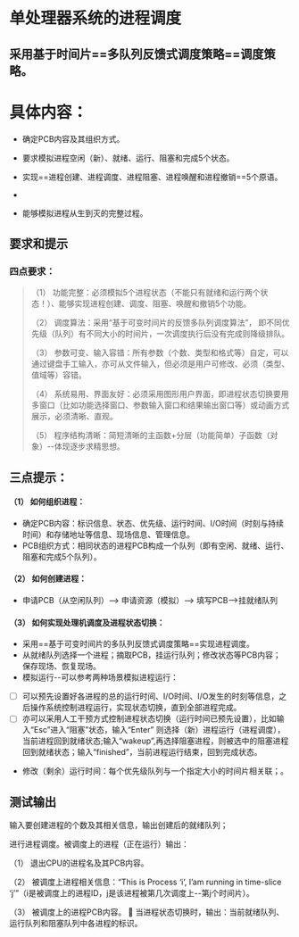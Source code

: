 # 单处理器系统的进程调度
## 采用基于时间片==多队列反馈式调度策略==调度策略。
# 具体内容：

- 确定PCB内容及其组织方式。

- 要求模拟进程空闲（新）、就绪、运行、阻塞和完成5个状态。

- 实现==进程创建、进程调度、进程阻塞、进程唤醒和进程撤销==5个原语。
- 
- 能够模拟进程从生到灭的完整过程。
## 要求和提示

### 四点要求：

> （1）	功能完整：必须模拟5个进程状态（不能只有就绪和运行两个状态！）、能够实现进程创建、调度、阻塞、唤醒和撤销5个功能。
> 
> （2）	调度算法：采用“基于可变时间片的反馈多队列调度算法”， 即不同优先级（队列）有不同大小的时间片，一次调度执行后没有完成则降级排队。
> 
> （3）	参数可变、输入容错：所有参数（个数、类型和格式等）自定，可以通过键盘手工输入，亦可从文件输入，但必须是用户可修改、必须（类型、值域等）容错。
> 
> （4）	系统易用、界面友好：必须采用图形用户界面，即进程状态切换要用多窗口（比如功能选择窗口、参数输入窗口和结果输出窗口等）或动画方式展示，必须清晰、直观。
> 
> （5）	程序结构清晰：简短清晰的主函数+分层（功能简单）子函数（对象）--体现逐步求精思想。
## 三点提示：

#### （1）	如何组织进程：
-	确定PCB内容：标识信息、状态、优先级、运行时间、I/O时间（时刻与持续时间）和存储地址等信息、现场信息、管理信息。
-	PCB组织方式：相同状态的进程PCB构成一个队列（即有空闲、就绪、运行、阻塞和完成5个队列）。

#### （2）	如何创建进程：
-  申请PCB（从空闲队列）—> 申请资源（模拟）—> 填写PCB—>挂就绪队列

#### （3）	如何实现处理机调度及进程状态切换：
- 采用==基于可变时间片的多队列反馈式调度策略==实现进程调度。
- 从就绪队列选择一个进程；摘取PCB，挂运行队列；修改状态等PCB内容； 保存现场、恢复现场。
- 模拟运行--可以参考两种场景模拟进程运行：

- [ ] 可以预先设置好各进程的总的运行时间、I/O时间、I/O发生的时刻等信息，之后操作系统控制进程运行，实现状态切换，直到全部进程完成。
- [ ] 亦可以采用人工干预方式控制进程状态切换（运行时间已预先设置），比如输入“Esc”进入“阻塞”状态，输入“Enter” 则选择（新）进程运行（进程调度），当前进程回到就绪状态;输入“wakeup”,再选择阻塞进程，则被选中的阻塞进程回到就绪状态；输入“finished”，当前进程运行结束，回到完成状态。

- 修改（剩余）运行时间：每个优先级队列与一个指定大小的时间片相关联；。
## 测试输出

输入要创建进程的个数及其相关信息，输出创建后的就绪队列；

进行进程调度。被调度上的进程（正在运行）输出：

（1）	退出CPU的进程名及其PCB内容。

（2）	被调度上进程相关信息：“This is Process ‘i’, I’am running in time-slice ‘j’”（i是被调度上的进程ID，j是该进程被第几次调度上--第j个时间片）。

（3）	被调度上的进程PCB内容。 
	当进程状态切换时，输出：当前就绪队列、运行队列和阻塞队列中各进程的标识。
